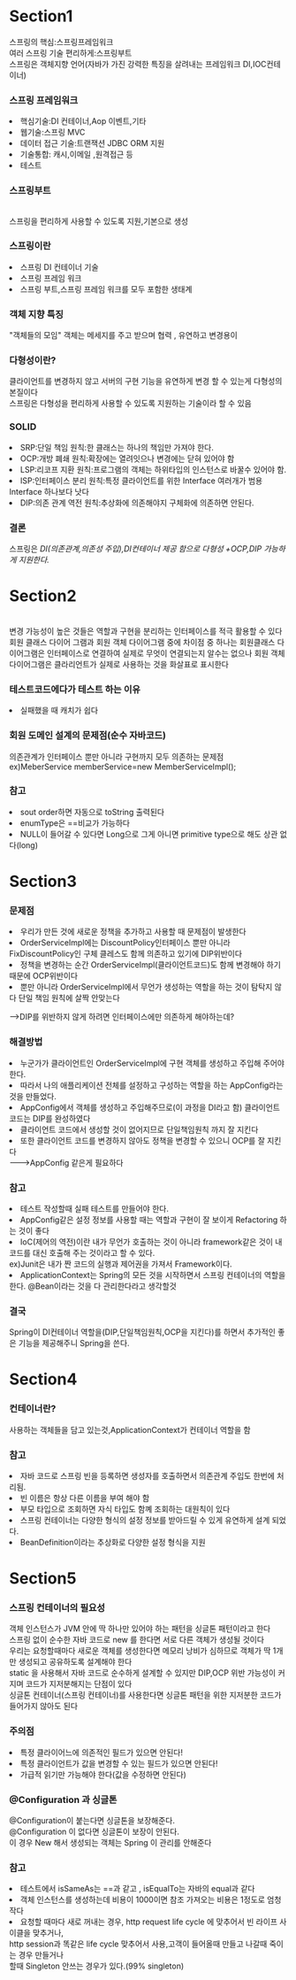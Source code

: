 <h1>Section1</h1>
스프링의 핵심:스프링프레임워크<br>
여러 스프링 기술 편리하게:스프링부트<br>
스프링은 객체지향 언어(자바가 가진 강력한 특징을 살려내는 프레임워크 DI,IOC컨테이너)<br>
<h3>스프링 프레임워크</h3>
<li>핵심기술:DI 컨테이너,Aop 이벤트,기타</li>
<li>웹기술:스프링 MVC</li>
<li>데이터 접근 기술:트랜잭션 JDBC ORM 지원</li>
<li>기술통합: 캐시,이메일 ,원격접근 등</li>
<li>테스트</li>
<h3>스프링부트</h3><br>
스프링을 편리하게 사용할 수 있도록 지원,기본으로 생성<br>
<h3>스프링이란</h3>
<li>스프링 DI 컨테이너 기술</li>
<li>스프링 프레임 워크</li>
<li>스프링 부트,스프링 프레임 워크를 모두 포함한 생태계</li>
<h3>객체 지향 특징 </h3>
"객체들의 모임" 객체는 메세지를 주고 받으며 협력 , 유연하고 변경용이
<h3>다형성이란?</h3>
클라이언트를 변경하지 않고 서버의 구현 기능을 유연하게 변경 할 수 있는게 다형성의 본질이다<br>
스프링은 다형성을 편리하게 사용할 수 있도록 지원하는 기술이라 할 수 있음<br>
<h3>SOLID</h3>
<li>SRP:단일 책임 원칙:한 클래스는 하나의 책임만 가져야 한다.</li>
<li>OCP:개방 폐쇄 원칙:확장에는 열려잇으나 변경에는 닫혀 있어야 함</li>
<li>LSP:리코프 지환 원칙:프로그램의 객체는 하위타입의 인스턴스로 바꿀수 있어야 함.</li>
<li>ISP:인터페이스 분리 원칙:특정 클라이언트를 위한 Interface 여러개가 범용 Interface 하나보다 낫다</li>
<li>DIP:의존 관계 역전 원칙:추상화에 의존해야지 구체화에 의존하면 안된다.</li>
<h3>결론</h3>
스프링은 <em>DI(의존관계,의존성 주입),DI컨테이너 제공 함으로 다형성 +OCP,DIP 가능하게 지원한다.</em>
<h1>Section2</h1><br>
변경 가능성이 높은 것들은 역할과 구현을 분리하는 인터페이스를 적극 활용할 수 있다<br>
회원 클래스 다이어 그램과 회원 객체 다이어그램 중에 차이점 중 하나는 회원클래스 다이어그램은 인터페이스로 연결하여 실제로 무엇이 연결되는지 알수는 없으나 회원 객체 다이어그램은 클라리언트가 실제로 사용하는 것을 화살표로 표시한다<br>
<h3>테스트코드에다가 테스트 하는 이유</h3>
<li>실패했을 때 캐치가 쉽다</li>
<h3>회원 도메인 설계의 문제점(순수 자바코드)</h3>
의존관계가 인터페이스 뿐만 아니라 구현까지 모두 의존하는 문제점<br>
ex)MeberService memberService=new MemberServiceImpl();<br>
<h3>참고</h3>
<li>sout order하면 자동으로 toString 출력된다</li>
<li>enumType은 ==비교가 가능하다</li>
<li>NULL이 들어갈 수 있다면 Long으로 그게 아니면 primitive type으로 해도 상관 없다(long)</li>
<h1>Section3</h1>
<h3>문제점</h3>
<li>우리가 만든 것에 새로운 정책을 추가하고 사용할 때 문제점이 발생한다<br>
<li>OrderServiceImpl에는 DiscountPolicy인터페이스 뿐만 아니라 FixDiscountPolicy인 구체 클레스도 함께 의존하고 있기에 DIP위반이다<br>
<li>정책을 변경하는 순간 OrderServiceImpl(클라이언트코드)도 함께 변경해야 하기 때문에 OCP위반이다</li>
<li>뿐만 아니라 OrderServiceImpl에서 무언가 생성하는 역할을 하는 것이 탐탁지 않다 단일 책임 원칙에 살짝 안맞는다</li>

-->DIP를 위반하지 않게 하려면 인터페이스에만 의존하게 해야하는데?<br>
<h3>해결방법</h3>
<li>누군가가 클라이언트인 OrderServiceImpl에 구현 객체를 생성하고 주입해 주어야한다.</li>
<li>따라서 나의 애플리케이션 전체를 설정하고 구성하는 역할을 하는 AppConfig라는 것을 만들었다.</li>
<li>AppConfig에서 객체를 생성하고 주입해주므로(이 과정을 DI라고 함) 클라이언트 코드는 DIP를 완성하였다</li>
<li>클라이언트 코드에서 생성할 것이 없어지므로 단일책임원칙 까지 잘 지킨다</li>
<li>또한 클라이언트 코드를 변경하지 않아도 정책을 변경할 수 있으니 OCP를 잘 지킨다</li>
--->AppConfig 같은게 필요하다
<h3>참고</h3>
<li>테스트 작성할때 실패 테스트를 만들어야 한다.</li>
<li>AppConfig같은 설정 정보를 사용할 때는 역할과 구현이 잘 보이게 Refactoring 하는 것이 좋다</li>
<li>IoC(제어의 역전)이란 내가 무언가 호출하는 것이 아니라 framework같은 것이 내 코드를 대신 호출해 주는 것이라고 할 수 있다.</li>
ex)Junit은 내가 짠 코드의 실행과 제어권을 가져서 Framework이다.<br>
<li>ApplicationContext는 Spring의 모든 것을 시작하면서 스프링 컨테이너의 역할을 한다. @Bean이라는 것을 다 관리한다라고 생각할것</li>
<h3>결국</h3>
Spring이 DI컨테이너 역할을(DIP,단일책임원칙,OCP을 지킨다)를 하면서 추가적인 좋은 기능을 제공해주니 Spring을 쓴다.<br>
<h1>Section4</h1>
<h3>컨테이너란?</h3>
사용하는 객체들을 담고 있는것,ApplicationContext가 컨테이너 역할을 함<br>
<h3>참고</h3>
<li>자바 코드로 스프링 빈을 등록하면 생성자를 호출하면서 의존관계 주입도 한번에 처리됨.</li>
<li>빈 이름은 항상 다른 이름을 부여 해야 함</li>
<li>부모 타입으로 조회하면 자식 타입도 함꼐 조회하는 대원칙이 있다</li>
<li>스프링 컨테이너는 다양한 형식의 설정 정보를 받아드릴 수 있게 유연하게 설계 되었다.</li>
<li>BeanDefinition이라는 추상화로 다양한 설정 형식을 지원</li>
<h1>Section5</h1>
<h3>스프링 컨테이너의 필요성</h3>
객체 인스턴스가 JVM 안에 딱 하나만 있어야 하는 패턴을 싱글톤 패턴이라고 한다<br>
스프링 없이 순수한 자바 코드로 new 를 한다면 서로 다른 객체가 생성될 것이다<br>
우리는 요청할때마다 새로운 객체를 생성한다면 메모리 낭비가 심하므로 객체가 딱 1개만 생성되고 공유하도록 설계해야 한다<br>
static 을 사용해서 자바 코드로 순수하게 설계할 수 있지만 DIP,OCP 위반 가능성이 커지며 코드가 지저분해지는 단점이 있다<br>
싱글톤 컨테이너(스프링 컨테이너)를 사용한다면 싱글톤 패턴을 위한 지저분한 코드가 들어가지 않아도 된다<br>
<h3>주의점</h3>
<li>특정 클라이어느에 의존적인 필드가 있으면 안된다!</li>
<li>특정 클라이언트가 값을 변경할 수 있는 필드가 있으면 안된다!</li>
<li>가급적 읽기만 가능해야 한다(값을 수정하면 안된다)</li>
<h3>@Configuration 과 싱글톤</h3>
@Configuration이 붙는다면 싱글톤을 보장해준다.<br>
@Configuration 이 없다면 싱글톤이 보장이 안된다.<br>
이 경우 New 해서 생성되는 객체는 Spring 이 관리를 안해준다<br>
<h3>참고</h3>
<li>테스트에서 isSameAs는 ==과 같고 , isEqualTo는 자바의 equal과 같다</li>
<li>객체 인스턴스를 생성하는데 비용이 1000이면 참조 가져오는 비용은 1정도로 엄청 작다</li>
<li>요청할 때마다 새로 꺼내는 경우, http request life cycle 에 맞추어서 빈 라이프 사이클을 맞추거나,<br>http session과 똑같은 life cycle 맞추어서 사용,고객이 들어올때 만들고 나갈때 죽이는 경우 만들거나<br>
할때 Singleton 안쓰는 경우가 있다.(99% singleton)</li>





